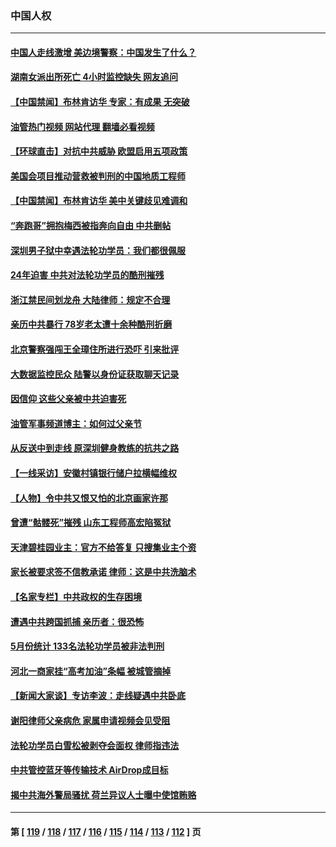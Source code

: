 ### 中国人权
---
#### [中国人走线激增 美边境警察：中国发生了什么？](../../pages/ncid278/n14020685.md?06221645) 
#### [湖南女派出所死亡 4小时监控缺失 网友追问](../../pages/ncid278/n14020534.md?06221645) 
#### [【中国禁闻】布林肯访华 专家：有成果 无突破](../../pages/ncid278/n14019778.md?06221645) 
#### [油管热门视频 网站代理 翻墙必看视频](http://138.2.39.72:81/youtube.html?epic-marker?06221645)
#### [【环球直击】对抗中共威胁 欧盟启用五项政策](../../pages/ncid278/n14019784.md?06221645) 
#### [美国会项目推动营救被判刑的中国地质工程师](../../pages/ncid278/n14019887.md?06221645) 
#### [【中国禁闻】布林肯访华 美中关键歧见难调和](../../pages/ncid278/n14019181.md?06221645) 
#### [“奔跑哥”拥抱梅西被指奔向自由 中共删帖](../../pages/ncid278/n14018351.md?06221645) 
#### [深圳男子狱中幸遇法轮功学员：我们都很佩服](../../pages/ncid278/n14017626.md?06221645) 
#### [24年迫害 中共对法轮功学员的酷刑摧残](../../pages/ncid278/n14016856.md?06221645) 
#### [浙江禁民间划龙舟 大陆律师：规定不合理](../../pages/ncid278/n14016855.md?06221645) 
#### [亲历中共暴行 78岁老太遭十余种酷刑折磨](../../pages/ncid278/n14016167.md?06221645) 
#### [北京警察强闯王全璋住所进行恐吓 引来批评](../../pages/ncid278/n14015259.md?06221645) 
#### [大数据监控民众 陆警以身份证获取聊天记录](../../pages/ncid278/n14016384.md?06221645) 
#### [因信仰 这些父亲被中共迫害死](../../pages/ncid278/n14015381.md?06221645) 
#### [油管军事频道博主：如何过父亲节](../../pages/ncid278/n14016241.md?06221645) 
#### [从反送中到走线 原深圳健身教练的抗共之路](../../pages/ncid278/n14016183.md?06221645) 
#### [【一线采访】安徽村镇银行储户拉横幅维权](../../pages/ncid278/n14016196.md?06221645) 
#### [【人物】令中共又恨又怕的北京画家许那](../../pages/ncid278/n14015698.md?06221645) 
#### [曾遭“骷髅死”摧残 山东工程师高宏陷冤狱](../../pages/ncid278/n14014585.md?06221645) 
#### [天津碧桂园业主：官方不给答复 只搜集业主个资](../../pages/ncid278/n14014428.md?06221645) 
#### [家长被要求签不信教承诺 律师：这是中共洗脑术](../../pages/ncid278/n14014255.md?06221645) 
#### [【名家专栏】中共政权的生存困境](../../pages/ncid278/n14014123.md?06221645) 
#### [遭遇中共跨国抓捕 亲历者：很恐怖](../../pages/ncid278/n14013865.md?06221645) 
#### [5月份统计 133名法轮功学员被非法判刑](../../pages/ncid278/n14013124.md?06221645) 
#### [河北一商家挂“高考加油”条幅 被城管摘掉](../../pages/ncid278/n14013613.md?06221645) 
#### [【新闻大家谈】专访李波：走线疑遇中共卧底](../../pages/ncid278/n14013229.md?06221645) 
#### [谢阳律师父亲病危 家属申请视频会见受阻](../../pages/ncid278/n14013006.md?06221645) 
#### [法轮功学员白雪松被剥夺会面权 律师指违法](../../pages/ncid278/n14012545.md?06221645) 
#### [中共管控蓝牙等传输技术 AirDrop成目标](../../pages/ncid278/n14013101.md?06221645) 
#### [揭中共海外警局骚扰 荷兰异议人士曝中使馆贿赂](../../pages/ncid278/n14012570.md?06221645) 

---
#### 第 [ [119](./119.md?06221645) / [118](./118.md?06221645) / [117](./117.md?06221645) / [116](./116.md?06221645) / [115](./115.md?06221645) / [114](./114.md?06221645) / [113](./113.md?06221645) / [112](./112.md?06221645) ] 页
